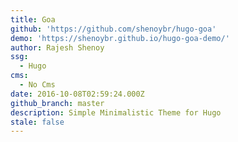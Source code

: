 ```yaml
---
title: Goa
github: 'https://github.com/shenoybr/hugo-goa'
demo: 'https://shenoybr.github.io/hugo-goa-demo/'
author: Rajesh Shenoy
ssg:
  - Hugo
cms:
  - No Cms
date: 2016-10-08T02:59:24.000Z
github_branch: master
description: Simple Minimalistic Theme for Hugo
stale: false
---
```

